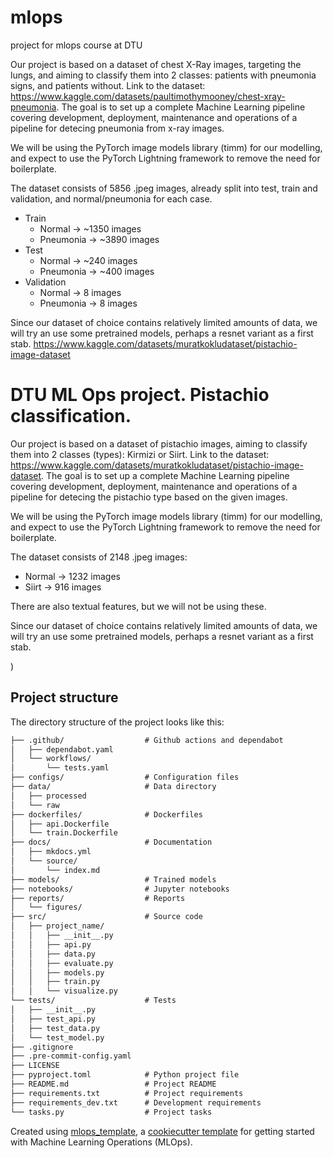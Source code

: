 # mlops

project for mlops course at DTU

Our project is based on a dataset of chest X-Ray images, targeting the lungs, and aiming to classify them into 2 classes: patients with pneumonia signs, and patients without. Link to the dataset: https://www.kaggle.com/datasets/paultimothymooney/chest-xray-pneumonia. The goal is to set up a complete Machine Learning pipeline covering development, deployment, maintenance and operations of a pipeline for detecing pneumonia from x-ray images.

We will be using the PyTorch image models library (timm) for our modelling, and expect to use the PyTorch Lightning framework to remove the need for boilerplate. 

The dataset consists of 5856 .jpeg images, already split into test, train and validation, and normal/pneumonia for each case. 
* Train
  - Normal → ~1350 images
  - Pneumonia → ~3890 images
* Test
  - Normal → ~240 images
  - Pneumonia → ~400 images
* Validation
  - Normal → 8 images
  - Pneumonia → 8 images

Since our dataset of choice contains relatively limited amounts of data, we will try an use some pretrained models, perhaps a resnet variant as a first stab.
https://www.kaggle.com/datasets/muratkokludataset/pistachio-image-dataset

# DTU ML Ops project. Pistachio classification.
Our project is based on a dataset of pistachio images, aiming to classify them into 2 classes (types): Kirmizi or Siirt. Link to the dataset: https://www.kaggle.com/datasets/muratkokludataset/pistachio-image-dataset. The goal is to set up a complete Machine Learning pipeline covering development, deployment, maintenance and operations of a pipeline for detecing the pistachio type based on the given images.

We will be using the PyTorch image models library (timm) for our modelling, and expect to use the PyTorch Lightning framework to remove the need for boilerplate. 

The dataset consists of 2148 .jpeg images:
  - Normal → 1232 images
  - Siirt → 916 images

There are also textual features, but we will not be using these.

Since our dataset of choice contains relatively limited amounts of data, we will try an use some pretrained models, perhaps a resnet variant as a first stab.



)

## Project structure

The directory structure of the project looks like this:
```txt
├── .github/                  # Github actions and dependabot
│   ├── dependabot.yaml
│   └── workflows/
│       └── tests.yaml
├── configs/                  # Configuration files
├── data/                     # Data directory
│   ├── processed
│   └── raw
├── dockerfiles/              # Dockerfiles
│   ├── api.Dockerfile
│   └── train.Dockerfile
├── docs/                     # Documentation
│   ├── mkdocs.yml
│   └── source/
│       └── index.md
├── models/                   # Trained models
├── notebooks/                # Jupyter notebooks
├── reports/                  # Reports
│   └── figures/
├── src/                      # Source code
│   ├── project_name/
│   │   ├── __init__.py
│   │   ├── api.py
│   │   ├── data.py
│   │   ├── evaluate.py
│   │   ├── models.py
│   │   ├── train.py
│   │   └── visualize.py
└── tests/                    # Tests
│   ├── __init__.py
│   ├── test_api.py
│   ├── test_data.py
│   └── test_model.py
├── .gitignore
├── .pre-commit-config.yaml
├── LICENSE
├── pyproject.toml            # Python project file
├── README.md                 # Project README
├── requirements.txt          # Project requirements
├── requirements_dev.txt      # Development requirements
└── tasks.py                  # Project tasks
```


Created using [mlops_template](https://github.com/SkafteNicki/mlops_template),
a [cookiecutter template](https://github.com/cookiecutter/cookiecutter) for getting
started with Machine Learning Operations (MLOps).

